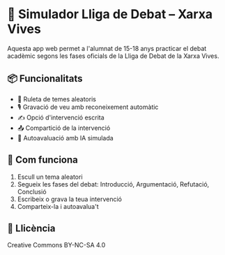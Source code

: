 # 🎤 Simulador Lliga de Debat – Xarxa Vives

Aquesta app web permet a l'alumnat de 15-18 anys practicar el debat acadèmic segons les fases oficials de la Lliga de Debat de la Xarxa Vives.

## 📦 Funcionalitats
- 🎡 Ruleta de temes aleatoris
- 🎙️ Gravació de veu amb reconeixement automàtic
- ✍️ Opció d'intervenció escrita
- 📤 Compartició de la intervenció
- 🤖 Autoavaluació amb IA simulada

## 🚀 Com funciona
1. Escull un tema aleatori
2. Segueix les fases del debat: Introducció, Argumentació, Refutació, Conclusió
3. Escribeix o grava la teua intervenció
4. Comparteix-la i autoavalua't

## 📄 Llicència
Creative Commons BY-NC-SA 4.0
